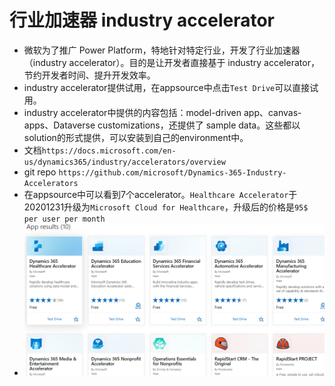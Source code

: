 # 行业加速器 industry accelerator
+ 微软为了推广 Power Platform，特地针对特定行业，开发了行业加速器（industry accelerator）。目的是让开发者直接基于 industry accelerator，节约开发者时间、提升开发效率。
+ industry accelerator提供试用，在appsource中点击`Test Drive`可以直接试用。
+ industry accelerator中提供的内容包括：model-driven app、canvas-apps、Dataverse customizations，还提供了 sample data。这些都以solution的形式提供，可以安装到自己的environment中。
+ 文档`https://docs.microsoft.com/en-us/dynamics365/industry/accelerators/overview`
+ git repo `https://github.com/microsoft/Dynamics-365-Industry-Accelerators`
+ 在appsource中可以看到7个accelerator。`Healthcare Accelerator`于20201231升级为`Microsoft Cloud for Healthcare`，升级后的价格是`95$ per user per month`
+ ![](imgs/20accelerators.png)

